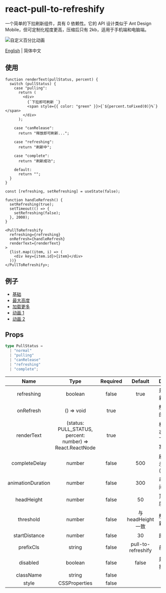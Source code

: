 # react-pull-to-refreshify

一个简单的下拉刷新组件，具有 0 依赖性。它的 API 设计类似于 Ant Design Mobile，但可定制化程度更高，压缩后只有 2kb，适用于手机端和电脑端。

![自定义百分比动画](https://files.catbox.moe/j0h1xg.gif)

[English](./README.md) | 简体中文

## 使用

```tsx
function renderText(pullStatus, percent) {
  switch (pullStatus) {
    case "pulling":
      return (
        <div>
          {`下拉即可刷新 `}
          <span style={{ color: "green" }}>{`${percent.toFixed(0)}%`}</span>
        </div>
      );

    case "canRelease":
      return "释放即可刷新...";

    case "refreshing":
      return "刷新中";

    case "complete":
      return "刷新成功";

    default:
      return "";
  }
}

const [refreshing, setRefreshing] = useState(false);

function handleRefresh() {
  setRefreshing(true);
  setTimeout(() => {
    setRefreshing(false);
  }, 2000);
}

<PullToRefreshify
  refreshing={refreshing}
  onRefresh={handleRefresh}
  renderText={renderText}
>
  {list.map((item, i) => (
    <div key={item.id}>{item}</div>
  ))}
</PullToRefreshify>;
```

## 例子

- [基础](https://codesandbox.io/s/shy-glade-gu7wfu)
- [最大高度](https://codesandbox.io/s/eager-mcnulty-i53syu)
- [加载更多](https://codesandbox.io/s/mystifying-banach-07mccb)
- [动画 1](https://codesandbox.io/s/frosty-herschel-dxrn4e)
- [动画 2](https://codesandbox.io/s/confident-morning-9eug7v)

## Props

```ts
type PullStatus =
  | "normal"
  | "pulling"
  | "canRelease"
  | "refreshing"
  | "complete";
```

|       Name        |                           Type                            | Required |      Default       | Description                      |
| :---------------: | :-------------------------------------------------------: | :------: | :----------------: | -------------------------------- |
|    refreshing     |                          boolean                          |  false   |        true        | 是否显示刷新状态                 |
|     onRefresh     |                        () => void                         |   true   |                    | 触发刷新时的处理函数             |
|    renderText     | (status: PULL_STATUS, percent: number) => React.ReactNode |   true   |                    | 根据下拉状态，自定义下拉提示文案 |
|   completeDelay   |                          number                           |  false   |        500         | 刷新完成提示展示时长(ms)         |
| animationDuration |                          number                           |  false   |        300         | 动画执行时间(ms)                 |
|    headHeight     |                          number                           |  false   |         50         | 顶部内容高度                     |
|     threshold     |                          number                           |  false   | 与 headHeight 一致 | 触发下拉刷新的距离               |
|   startDistance   |                          number                           |  false   |         30         | 助跑距离                         |
|     prefixCls     |                          string                           |  false   | pull-to-refreshify | 前缀类名                         |
|     disabled      |                          boolean                          |  false   |       false        | 是否禁用下拉刷新                 |
|     className     |                          string                           |  false   |                    |                                  |
|       style       |                       CSSProperties                       |  false   |                    |                                  |
